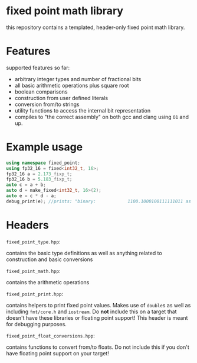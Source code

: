 # fixed point math library

this repository contains a templated, header-only fixed point math library.

# Features

supported features so far:

* arbitrary integer types and number of fractional bits
* all basic arithmetic operations plus square root
* boolean comparisons
* construction from user defined literals
* conversion from/to strings
* utility functions to access the internal bit representation
* compiles to "the correct assembly" on both gcc and clang using `O1` and up.


# Example usage

```cpp
using namespace fixed_point;
using fp32_16 = fixed<int32_t, 16>;
fp32_16 a = 2.173_fixp_t;
fp32_16 b = 5.183_fixp_t;
auto c = a + b;
auto d = make_fixed<int32_t, 16>(2);
auto e = c * d - a;
debug_print(e); //prints: "binary:            1100.1000100111111011 as double:      12.538986206055"
```

# Headers

`fixed_point_type.hpp`:

contains the basic type definitions as well as anything related to construction and basic conversions

`fixed_point_math.hpp`:

contains the arithmetic operations

`fixed_point_print.hpp`:

contains helpers to print fixed point values. Makes use of `double`s as well as including `fmt/core.h` and `iostream`.
Do **not** include this on a target that doesn't have these libraries or floating point support! This header is meant for debugging purposes.

`fixed_point_float_conversions.hpp`:

contains functions to convert from/to floats. Do not include this if you don't have floating point support on your target!

